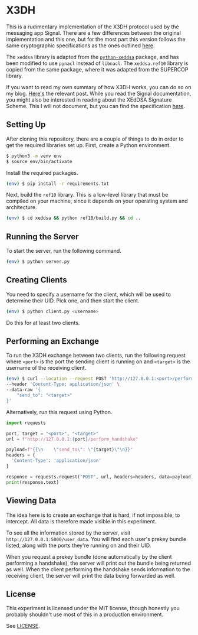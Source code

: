 # X3DH

This is a rudimentary implementation of the X3DH protocol used by the
messaging app Signal. There are a few differences between the original
implementation and this one, but for the most part this version follows
the same cryptographic specifications as the ones outlined
[here](https://signal.org/docs/specifications/x3dh/).

The `xeddsa` library is adapted from the
[`python-xeddsa`](https://github.com/Syndace/python-xeddsa) package, and
has been modified to use `pynacl` instead of `libnacl`. The `xeddsa.ref10`
library is copied from the same package, where it was adapted from the
SUPERCOP library.

If you want to read my own summary of how X3DH works, you can do so on my
blog. [Here's](https://vanshaj.dev/blog/signal) the relevant post. While
you read the Signal documentation, you might also be interested in reading
about the XEdDSA Signature Scheme. This I will not document, but you can
find the specification [here](https://signal.org/docs/specifications/xeddsa/).

## Setting Up

After cloning this repository, there are a couple of things to do in order
to get the required libraries set up. First, create a Python environment.

```bash
$ python3 -m venv env
$ source env/bin/activate
```

Install the required packages.

```bash
(env) $ pip install -r requirements.txt
```

Next, build the `ref10` library. This is a low-level library that must be
compiled on your machine, since it depends on your operating system and
architecture.

```bash
(env) $ cd xeddsa && python ref10/build.py && cd ..
```

## Running the Server

To start the server, run the following command.

```bash
(env) $ python server.py
```

## Creating Clients

You need to specify a username for the client, which will be used to
determine their UID. Pick one, and then start the client.

```bash
(env) $ python client.py <username>
```

Do this for at least two clients.

## Performing an Exchange

To run the X3DH exchange between two clients, run the following request
where `<port>` is the port the sending client is running on and `<target>`
is the username of the receiving client.

```bash
(env) $ curl --location --request POST 'http://127.0.0.1:<port>/perform_handshake' \
--header 'Content-Type: application/json' \
--data-raw '{
    "send_to": "<target>"
}'
```

Alternatively, run this request using Python.

```python
import requests

port, target = "<port>", "<target>"
url = f"http://127.0.0.1:{port}/perform_handshake"

payload=f"{{\n    \"send_to\": \"{target}\"\n}}"
headers = {
  'Content-Type': 'application/json'
}

response = requests.request("POST", url, headers=headers, data=payload)
print(response.text)
```

## Viewing Data

The idea here is to create an exchange that is hard, if not impossible,
to intercept. All data is therefore made visible in this experiment.

To see all the information stored by the server, visit `http://127.0.0.1:5000/user_data`.
You will find each user's prekey bundle listed, along with the ports
they're running on and their UID.

When you request a prekey bundle (done automatically by the client
performing a handshake), the server will print out the bundle being
returned as well. When the client performing the handshake sends
information to the receiving client, the server will print the data
being forwarded as well.

## License

This experiment is licensed under the MIT license, though honestly
you probably shouldn't use most of this in a production environment.

See [LICENSE](../LICENSE.md).